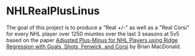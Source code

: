 # NHLRealPlusLinus

The goal of this project is to produce a "Real +/-" as well as a "Real Corsi" for every NHL player over 1250 miuntes over the last 3 seasons at 5v5 based on the paper [Adjusted Plus-Minus for NHL Players using
Ridge Regression with Goals, Shots, Fenwick, and Corsi](https://arxiv.org/pdf/1201.0317.pdf) by Brian MacDonald.
